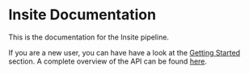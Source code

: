 # Insite Documentation
This is the documentation for the Insite pipeline.

If you are a new user, you can have have a look at the [Getting Started](getting-started.md) section. A complete overview of the API can be found [here](api/).
